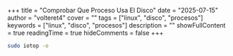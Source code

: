 +++
title = "Comprobar Que Proceso Usa El Disco"
date = "2025-07-15"
author = "volteret4"
cover = ""
tags = ["linux", "disco", "procesos"]
keywords = ["linux", "disco", "procesos"]
description = ""
showFullContent = true
readingTime = true
hideComments = false
+++

```bash
sudo iotop -o
```
